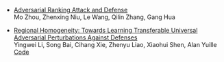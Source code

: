 - [Adversarial Ranking Attack and Defense](http://www.ecva.net/papers/eccv_2020/papers_ECCV/papers/123590766.pdf)  
  Mo Zhou, Zhenxing Niu, Le Wang, Qilin Zhang, Gang Hua
  
- [Regional Homogeneity: Towards Learning Transferable Universal Adversarial Perturbations Against Defenses](http://www.ecva.net/papers/eccv_2020/papers_ECCV/papers/123560766.pdf)  
  Yingwei Li, Song Bai, Cihang Xie, Zhenyu Liao, Xiaohui Shen, Alan Yuille  
  [Code](https://github.com/LiYingwei/Regional-Homogeneity)
